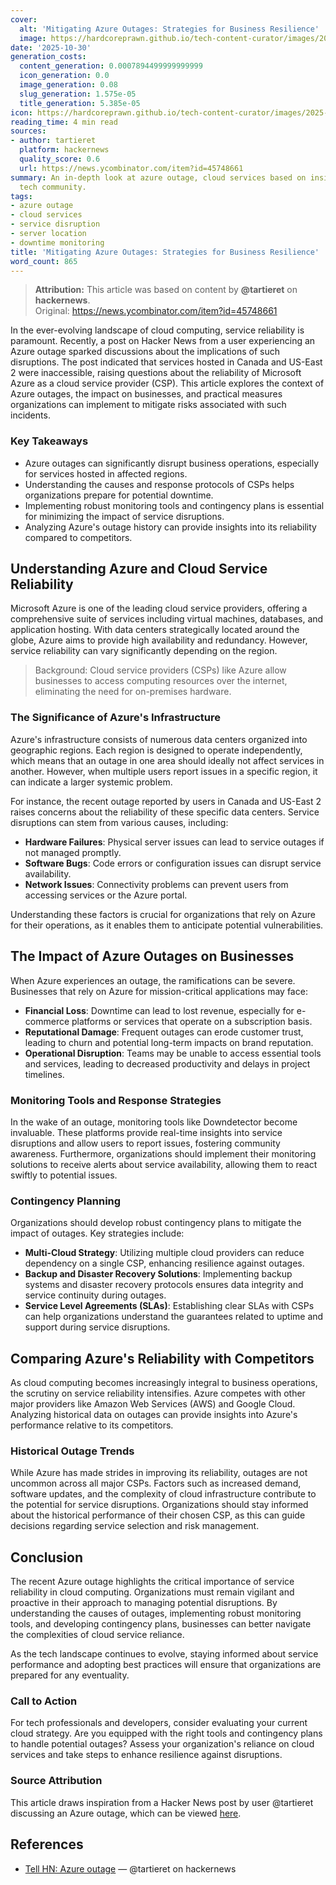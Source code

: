 ```yaml
---
cover:
  alt: 'Mitigating Azure Outages: Strategies for Business Resilience'
  image: https://hardcoreprawn.github.io/tech-content-curator/images/2025-10-30-mitigating-azure-outages.png
date: '2025-10-30'
generation_costs:
  content_generation: 0.0007894499999999999
  icon_generation: 0.0
  image_generation: 0.08
  slug_generation: 1.575e-05
  title_generation: 5.385e-05
icon: https://hardcoreprawn.github.io/tech-content-curator/images/2025-10-30-mitigating-azure-outages-icon.png
reading_time: 4 min read
sources:
- author: tartieret
  platform: hackernews
  quality_score: 0.6
  url: https://news.ycombinator.com/item?id=45748661
summary: An in-depth look at azure outage, cloud services based on insights from the
  tech community.
tags:
- azure outage
- cloud services
- service disruption
- server location
- downtime monitoring
title: 'Mitigating Azure Outages: Strategies for Business Resilience'
word_count: 865
---
```


> **Attribution:** This article was based on content by **@tartieret** on **hackernews**.  
> Original: https://news.ycombinator.com/item?id=45748661

In the ever-evolving landscape of cloud computing, service reliability is paramount. Recently, a post on Hacker News from a user experiencing an Azure outage sparked discussions about the implications of such disruptions. The post indicated that services hosted in Canada and US-East 2 were inaccessible, raising questions about the reliability of Microsoft Azure as a cloud service provider (CSP). This article explores the context of Azure outages, the impact on businesses, and practical measures organizations can implement to mitigate risks associated with such incidents.

### Key Takeaways
- Azure outages can significantly disrupt business operations, especially for services hosted in affected regions.
- Understanding the causes and response protocols of CSPs helps organizations prepare for potential downtime.
- Implementing robust monitoring tools and contingency plans is essential for minimizing the impact of service disruptions.
- Analyzing Azure's outage history can provide insights into its reliability compared to competitors.

## Understanding Azure and Cloud Service Reliability

Microsoft Azure is one of the leading cloud service providers, offering a comprehensive suite of services including virtual machines, databases, and application hosting. With data centers strategically located around the globe, Azure aims to provide high availability and redundancy. However, service reliability can vary significantly depending on the region. 

> Background: Cloud service providers (CSPs) like Azure allow businesses to access computing resources over the internet, eliminating the need for on-premises hardware.

### The Significance of Azure's Infrastructure

Azure's infrastructure consists of numerous data centers organized into geographic regions. Each region is designed to operate independently, which means that an outage in one area should ideally not affect services in another. However, when multiple users report issues in a specific region, it can indicate a larger systemic problem. 

For instance, the recent outage reported by users in Canada and US-East 2 raises concerns about the reliability of these specific data centers. Service disruptions can stem from various causes, including:

- **Hardware Failures**: Physical server issues can lead to service outages if not managed promptly.
- **Software Bugs**: Code errors or configuration issues can disrupt service availability.
- **Network Issues**: Connectivity problems can prevent users from accessing services or the Azure portal. 

Understanding these factors is crucial for organizations that rely on Azure for their operations, as it enables them to anticipate potential vulnerabilities.

## The Impact of Azure Outages on Businesses

When Azure experiences an outage, the ramifications can be severe. Businesses that rely on Azure for mission-critical applications may face:

- **Financial Loss**: Downtime can lead to lost revenue, especially for e-commerce platforms or services that operate on a subscription basis.
- **Reputational Damage**: Frequent outages can erode customer trust, leading to churn and potential long-term impacts on brand reputation.
- **Operational Disruption**: Teams may be unable to access essential tools and services, leading to decreased productivity and delays in project timelines.

### Monitoring Tools and Response Strategies

In the wake of an outage, monitoring tools like Downdetector become invaluable. These platforms provide real-time insights into service disruptions and allow users to report issues, fostering community awareness. Furthermore, organizations should implement their monitoring solutions to receive alerts about service availability, allowing them to react swiftly to potential issues.

### Contingency Planning

Organizations should develop robust contingency plans to mitigate the impact of outages. Key strategies include:

- **Multi-Cloud Strategy**: Utilizing multiple cloud providers can reduce dependency on a single CSP, enhancing resilience against outages.
- **Backup and Disaster Recovery Solutions**: Implementing backup systems and disaster recovery protocols ensures data integrity and service continuity during outages.
- **Service Level Agreements (SLAs)**: Establishing clear SLAs with CSPs can help organizations understand the guarantees related to uptime and support during service disruptions.

## Comparing Azure's Reliability with Competitors

As cloud computing becomes increasingly integral to business operations, the scrutiny on service reliability intensifies. Azure competes with other major providers like Amazon Web Services (AWS) and Google Cloud. Analyzing historical data on outages can provide insights into Azure's performance relative to its competitors.

### Historical Outage Trends

While Azure has made strides in improving its reliability, outages are not uncommon across all major CSPs. Factors such as increased demand, software updates, and the complexity of cloud infrastructure contribute to the potential for service disruptions. Organizations should stay informed about the historical performance of their chosen CSP, as this can guide decisions regarding service selection and risk management.

## Conclusion

The recent Azure outage highlights the critical importance of service reliability in cloud computing. Organizations must remain vigilant and proactive in their approach to managing potential disruptions. By understanding the causes of outages, implementing robust monitoring tools, and developing contingency plans, businesses can better navigate the complexities of cloud service reliance. 

As the tech landscape continues to evolve, staying informed about service performance and adopting best practices will ensure that organizations are prepared for any eventuality. 

### Call to Action

For tech professionals and developers, consider evaluating your current cloud strategy. Are you equipped with the right tools and contingency plans to handle potential outages? Assess your organization's reliance on cloud services and take steps to enhance resilience against disruptions.

### Source Attribution
This article draws inspiration from a Hacker News post by user @tartieret discussing an Azure outage, which can be viewed [here](https://news.ycombinator.com/item?id=45748661).

## References

- [Tell HN: Azure outage](https://news.ycombinator.com/item?id=45748661) — @tartieret on hackernews